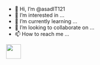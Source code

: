 - 👋 Hi, I’m @asadIT121
- 👀 I’m interested in ...
- 🌱 I’m currently learning ...
- 💞️ I’m looking to collaborate on ...
- 📫 How to reach me ...
<img src="https://media.giphy.com/media/vFKqnCdLPNOKc/giphy.gif" width="40" height="40" />
<!---
asadIT121/asadIT121 is a ✨ special ✨ repository because its `README.md` (this file) appears on your GitHub profile.
You can click the Preview link to take a look at your changes.
--->
